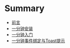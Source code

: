 # Summary

* [前言](README.md)
* [一分钟安装](chapter1.md)
* [一分钟入门](yi-fen-zhong-ru-men.md)
* [一分钟事件绑定与Toast提示](yi-fen-zhong-shi-jian-bang-ding-yu-toast-ti-shi.md)

